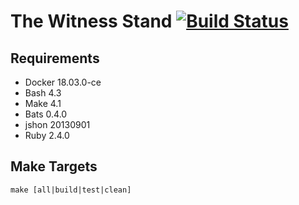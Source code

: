 # The Witness Stand [![Build Status](https://travis-ci.org/mrrusof/the-witness-stand.svg?branch=master)](https://travis-ci.org/mrrusof/the-witness-stand)

## Requirements

- Docker 18.03.0-ce
- Bash 4.3
- Make 4.1
- Bats 0.4.0
- jshon 20130901
- Ruby 2.4.0

## Make Targets

```
make [all|build|test|clean]
```

